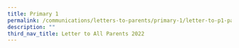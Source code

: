 ```yaml
---
title: Primary 1
permalink: /communications/letters-to-parents/primary-1/letter-to-p1-parents-2022/
description: ""
third_nav_title: Letter to All Parents 2022
---
```

